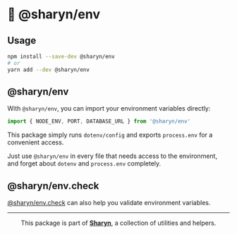 # 🌹 @sharyn/env

## Usage

```bash
npm install --save-dev @sharyn/env
# or
yarn add --dev @sharyn/env
```

## @sharyn/env

With `@sharyn/env`, you can import your environment variables directly:

```js
import { NODE_ENV, PORT, DATABASE_URL } from '@sharyn/env'
```

This package simply runs `dotenv/config` and exports `process.env` for a convenient access.

Just use `@sharyn/env` in every file that needs access to the environment, and forget about `dotenv` and `process.env` completely.

## @sharyn/env.check

[@sharyn/env.check](https://github.com/sharynjs/sharyn/tree/master/packages/env.check) can also help you validate environment variables.

<hr />

<p align="center">
  This package is part of <a href="https://github.com/sharynjs/sharyn"><b>Sharyn</b></a>, a collection of utilities and helpers.
</p>

